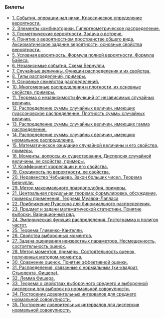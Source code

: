 ### Билеты
* [1. События, операции над ними. Классическое определение вероятности.](https://raw.githubusercontent.com/zpix1/nsu-cheatsheet/content/NSU-PUBLIC/4%20%D1%81%D0%B5%D0%BC%D0%B5%D1%81%D1%82%D1%80/%D0%A2%D0%92%20%D0%B8%20%D0%9C%D0%A1/%D0%91%D0%B8%D0%BB%D0%B5%D1%82%D1%8B/1.%20%D0%A1%D0%BE%D0%B1%D1%8B%D1%82%D0%B8%D1%8F%2C%20%D0%BE%D0%BF%D0%B5%D1%80%D0%B0%D1%86%D0%B8%D0%B8%20%D0%BD%D0%B0%D0%B4%20%D0%BD%D0%B8%D0%BC%D0%B8.%20%D0%9A%D0%BB%D0%B0%D1%81%D1%81%D0%B8%D1%87%D0%B5%D1%81%D0%BA%D0%BE%D0%B5%20%D0%BE%D0%BF%D1%80%D0%B5%D0%B4%D0%B5%D0%BB%D0%B5%D0%BD%D0%B8%D0%B5%20%D0%B2%D0%B5%D1%80%D0%BE%D1%8F%D1%82%D0%BD%D0%BE%D1%81%D1%82%D0%B8..pdf)
* [2. Элементы комбинаторики. Гипергеометрическое распределение.](https://raw.githubusercontent.com/zpix1/nsu-cheatsheet/content/NSU-PUBLIC/4%20%D1%81%D0%B5%D0%BC%D0%B5%D1%81%D1%82%D1%80/%D0%A2%D0%92%20%D0%B8%20%D0%9C%D0%A1/%D0%91%D0%B8%D0%BB%D0%B5%D1%82%D1%8B/2.%20%D0%AD%D0%BB%D0%B5%D0%BC%D0%B5%D0%BD%D1%82%D1%8B%20%D0%BA%D0%BE%D0%BC%D0%B1%D0%B8%D0%BD%D0%B0%D1%82%D0%BE%D1%80%D0%B8%D0%BA%D0%B8.%20%D0%93%D0%B8%D0%BF%D0%B5%D1%80%D0%B3%D0%B5%D0%BE%D0%BC%D0%B5%D1%82%D1%80%D0%B8%D1%87%D0%B5%D1%81%D0%BA%D0%BE%D0%B5%20%D1%80%D0%B0%D1%81%D0%BF%D1%80%D0%B5%D0%B4%D0%B5%D0%BB%D0%B5%D0%BD%D0%B8%D0%B5..pdf)
* [3. Геометрические вероятности. Задача о встрече.](https://raw.githubusercontent.com/zpix1/nsu-cheatsheet/content/NSU-PUBLIC/4%20%D1%81%D0%B5%D0%BC%D0%B5%D1%81%D1%82%D1%80/%D0%A2%D0%92%20%D0%B8%20%D0%9C%D0%A1/%D0%91%D0%B8%D0%BB%D0%B5%D1%82%D1%8B/3.%20%D0%93%D0%B5%D0%BE%D0%BC%D0%B5%D1%82%D1%80%D0%B8%D1%87%D0%B5%D1%81%D0%BA%D0%B8%D0%B5%20%D0%B2%D0%B5%D1%80%D0%BE%D1%8F%D1%82%D0%BD%D0%BE%D1%81%D1%82%D0%B8.%20%D0%97%D0%B0%D0%B4%D0%B0%D1%87%D0%B0%20%D0%BE%20%D0%B2%D1%81%D1%82%D1%80%D0%B5%D1%87%D0%B5..pdf)
* [4. Понятие о вероятностном пространстве общего вида. Аксиоматическое задание вероятности, основные свойства вероятности.](https://raw.githubusercontent.com/zpix1/nsu-cheatsheet/content/NSU-PUBLIC/4%20%D1%81%D0%B5%D0%BC%D0%B5%D1%81%D1%82%D1%80/%D0%A2%D0%92%20%D0%B8%20%D0%9C%D0%A1/%D0%91%D0%B8%D0%BB%D0%B5%D1%82%D1%8B/4.%20%D0%9F%D0%BE%D0%BD%D1%8F%D1%82%D0%B8%D0%B5%20%D0%BE%20%D0%B2%D0%B5%D1%80%D0%BE%D1%8F%D1%82%D0%BD%D0%BE%D1%81%D1%82%D0%BD%D0%BE%D0%BC%20%D0%BF%D1%80%D0%BE%D1%81%D1%82%D1%80%D0%B0%D0%BD%D1%81%D1%82%D0%B2%D0%B5%20%D0%BE%D0%B1%D1%89%D0%B5%D0%B3%D0%BE%20%D0%B2%D0%B8%D0%B4%D0%B0.%20%D0%90%D0%BA%D1%81%D0%B8%D0%BE%D0%BC%D0%B0%D1%82%D0%B8%D1%87%D0%B5%D1%81%D0%BA%D0%BE%D0%B5%20%D0%B7%D0%B0%D0%B4%D0%B0%D0%BD%D0%B8%D0%B5%20%D0%B2%D0%B5%D1%80%D0%BE%D1%8F%D1%82%D0%BD%D0%BE%D1%81%D1%82%D0%B8%2C%20%D0%BE%D1%81%D0%BD%D0%BE%D0%B2%D0%BD%D1%8B%D0%B5%20%D1%81%D0%B2%D0%BE%D0%B9%D1%81%D1%82%D0%B2%D0%B0%20%D0%B2%D0%B5%D1%80%D0%BE%D1%8F%D1%82%D0%BD%D0%BE%D1%81%D1%82%D0%B8..pdf)
* [5. Условная вероятность. Формула полной вероятности. Формула Байеса.](https://raw.githubusercontent.com/zpix1/nsu-cheatsheet/content/NSU-PUBLIC/4%20%D1%81%D0%B5%D0%BC%D0%B5%D1%81%D1%82%D1%80/%D0%A2%D0%92%20%D0%B8%20%D0%9C%D0%A1/%D0%91%D0%B8%D0%BB%D0%B5%D1%82%D1%8B/5.%20%D0%A3%D1%81%D0%BB%D0%BE%D0%B2%D0%BD%D0%B0%D1%8F%20%D0%B2%D0%B5%D1%80%D0%BE%D1%8F%D1%82%D0%BD%D0%BE%D1%81%D1%82%D1%8C.%20%D0%A4%D0%BE%D1%80%D0%BC%D1%83%D0%BB%D0%B0%20%D0%BF%D0%BE%D0%BB%D0%BD%D0%BE%D0%B9%20%D0%B2%D0%B5%D1%80%D0%BE%D1%8F%D1%82%D0%BD%D0%BE%D1%81%D1%82%D0%B8.%20%D0%A4%D0%BE%D1%80%D0%BC%D1%83%D0%BB%D0%B0%20%D0%91%D0%B0%D0%B9%D0%B5%D1%81%D0%B0..pdf)
* [6. Независимые события. Схема Бернулли.](https://raw.githubusercontent.com/zpix1/nsu-cheatsheet/content/NSU-PUBLIC/4%20%D1%81%D0%B5%D0%BC%D0%B5%D1%81%D1%82%D1%80/%D0%A2%D0%92%20%D0%B8%20%D0%9C%D0%A1/%D0%91%D0%B8%D0%BB%D0%B5%D1%82%D1%8B/6.%20%D0%9D%D0%B5%D0%B7%D0%B0%D0%B2%D0%B8%D1%81%D0%B8%D0%BC%D1%8B%D0%B5%20%D1%81%D0%BE%D0%B1%D1%8B%D1%82%D0%B8%D1%8F.%20%D0%A1%D1%85%D0%B5%D0%BC%D0%B0%20%D0%91%D0%B5%D1%80%D0%BD%D1%83%D0%BB%D0%BB%D0%B8..pdf)
* [7. Случайные величины. Функции распределения и их свойства.](https://raw.githubusercontent.com/zpix1/nsu-cheatsheet/content/NSU-PUBLIC/4%20%D1%81%D0%B5%D0%BC%D0%B5%D1%81%D1%82%D1%80/%D0%A2%D0%92%20%D0%B8%20%D0%9C%D0%A1/%D0%91%D0%B8%D0%BB%D0%B5%D1%82%D1%8B/7.%20%D0%A1%D0%BB%D1%83%D1%87%D0%B0%D0%B9%D0%BD%D1%8B%D0%B5%20%D0%B2%D0%B5%D0%BB%D0%B8%D1%87%D0%B8%D0%BD%D1%8B.%20%D0%A4%D1%83%D0%BD%D0%BA%D1%86%D0%B8%D0%B8%20%D1%80%D0%B0%D1%81%D0%BF%D1%80%D0%B5%D0%B4%D0%B5%D0%BB%D0%B5%D0%BD%D0%B8%D1%8F%20%D0%B8%20%D0%B8%D1%85%20%D1%81%D0%B2%D0%BE%D0%B9%D1%81%D1%82%D0%B2%D0%B0..pdf)
* [8. Типы распределений, примеры.](https://raw.githubusercontent.com/zpix1/nsu-cheatsheet/content/NSU-PUBLIC/4%20%D1%81%D0%B5%D0%BC%D0%B5%D1%81%D1%82%D1%80/%D0%A2%D0%92%20%D0%B8%20%D0%9C%D0%A1/%D0%91%D0%B8%D0%BB%D0%B5%D1%82%D1%8B/8.%20%D0%A2%D0%B8%D0%BF%D1%8B%20%D1%80%D0%B0%D1%81%D0%BF%D1%80%D0%B5%D0%B4%D0%B5%D0%BB%D0%B5%D0%BD%D0%B8%D0%B9%2C%20%D0%BF%D1%80%D0%B8%D0%BC%D0%B5%D1%80%D1%8B..pdf)
* [9. Основные семейства распределений.](https://raw.githubusercontent.com/zpix1/nsu-cheatsheet/content/NSU-PUBLIC/4%20%D1%81%D0%B5%D0%BC%D0%B5%D1%81%D1%82%D1%80/%D0%A2%D0%92%20%D0%B8%20%D0%9C%D0%A1/%D0%91%D0%B8%D0%BB%D0%B5%D1%82%D1%8B/9.%20%D0%9E%D1%81%D0%BD%D0%BE%D0%B2%D0%BD%D1%8B%D0%B5%20%D1%81%D0%B5%D0%BC%D0%B5%D0%B9%D1%81%D1%82%D0%B2%D0%B0%20%D1%80%D0%B0%D1%81%D0%BF%D1%80%D0%B5%D0%B4%D0%B5%D0%BB%D0%B5%D0%BD%D0%B8%D0%B9..pdf)
* [10. Многомерные распределения и плотности, их основные свойства, примеры.](https://raw.githubusercontent.com/zpix1/nsu-cheatsheet/content/NSU-PUBLIC/4%20%D1%81%D0%B5%D0%BC%D0%B5%D1%81%D1%82%D1%80/%D0%A2%D0%92%20%D0%B8%20%D0%9C%D0%A1/%D0%91%D0%B8%D0%BB%D0%B5%D1%82%D1%8B/10.%20%D0%9C%D0%BD%D0%BE%D0%B3%D0%BE%D0%BC%D0%B5%D1%80%D0%BD%D1%8B%D0%B5%20%D1%80%D0%B0%D1%81%D0%BF%D1%80%D0%B5%D0%B4%D0%B5%D0%BB%D0%B5%D0%BD%D0%B8%D1%8F%20%D0%B8%20%D0%BF%D0%BB%D0%BE%D1%82%D0%BD%D0%BE%D1%81%D1%82%D0%B8%2C%20%D0%B8%D1%85%20%D0%BE%D1%81%D0%BD%D0%BE%D0%B2%D0%BD%D1%8B%D0%B5%20%D1%81%D0%B2%D0%BE%D0%B9%D1%81%D1%82%D0%B2%D0%B0%2C%20%D0%BF%D1%80%D0%B8%D0%BC%D0%B5%D1%80%D1%8B..pdf)
* [11. Теорема о независимости  функций от независимых случайных величин. ](https://raw.githubusercontent.com/zpix1/nsu-cheatsheet/content/NSU-PUBLIC/4%20%D1%81%D0%B5%D0%BC%D0%B5%D1%81%D1%82%D1%80/%D0%A2%D0%92%20%D0%B8%20%D0%9C%D0%A1/%D0%91%D0%B8%D0%BB%D0%B5%D1%82%D1%8B/11.%20%D0%A2%D0%B5%D0%BE%D1%80%D0%B5%D0%BC%D0%B0%20%D0%BE%20%D0%BD%D0%B5%D0%B7%D0%B0%D0%B2%D0%B8%D1%81%D0%B8%D0%BC%D0%BE%D1%81%D1%82%D0%B8%20%20%D1%84%D1%83%D0%BD%D0%BA%D1%86%D0%B8%D0%B9%20%D0%BE%D1%82%20%D0%BD%D0%B5%D0%B7%D0%B0%D0%B2%D0%B8%D1%81%D0%B8%D0%BC%D1%8B%D1%85%20%D1%81%D0%BB%D1%83%D1%87%D0%B0%D0%B9%D0%BD%D1%8B%D1%85%20%D0%B2%D0%B5%D0%BB%D0%B8%D1%87%D0%B8%D0%BD.%20.pdf)
* [12. Распределение суммы случайных величин, имеющих пуассоновское распределение. Плотность суммы случайных величин.](https://raw.githubusercontent.com/zpix1/nsu-cheatsheet/content/NSU-PUBLIC/4%20%D1%81%D0%B5%D0%BC%D0%B5%D1%81%D1%82%D1%80/%D0%A2%D0%92%20%D0%B8%20%D0%9C%D0%A1/%D0%91%D0%B8%D0%BB%D0%B5%D1%82%D1%8B/12.%20%D0%A0%D0%B0%D1%81%D0%BF%D1%80%D0%B5%D0%B4%D0%B5%D0%BB%D0%B5%D0%BD%D0%B8%D0%B5%20%D1%81%D1%83%D0%BC%D0%BC%D1%8B%20%D1%81%D0%BB%D1%83%D1%87%D0%B0%D0%B9%D0%BD%D1%8B%D1%85%20%D0%B2%D0%B5%D0%BB%D0%B8%D1%87%D0%B8%D0%BD%2C%20%D0%B8%D0%BC%D0%B5%D1%8E%D1%89%D0%B8%D1%85%20%D0%BF%D1%83%D0%B0%D1%81%D1%81%D0%BE%D0%BD%D0%BE%D0%B2%D1%81%D0%BA%D0%BE%D0%B5%20%D1%80%D0%B0%D1%81%D0%BF%D1%80%D0%B5%D0%B4%D0%B5%D0%BB%D0%B5%D0%BD%D0%B8%D0%B5.%20%D0%9F%D0%BB%D0%BE%D1%82%D0%BD%D0%BE%D1%81%D1%82%D1%8C%20%D1%81%D1%83%D0%BC%D0%BC%D1%8B%20%D1%81%D0%BB%D1%83%D1%87%D0%B0%D0%B9%D0%BD%D1%8B%D1%85%20%D0%B2%D0%B5%D0%BB%D0%B8%D1%87%D0%B8%D0%BD..pdf)
* [13. Распределение суммы случайных величин, имеющих гамма распределение.](https://raw.githubusercontent.com/zpix1/nsu-cheatsheet/content/NSU-PUBLIC/4%20%D1%81%D0%B5%D0%BC%D0%B5%D1%81%D1%82%D1%80/%D0%A2%D0%92%20%D0%B8%20%D0%9C%D0%A1/%D0%91%D0%B8%D0%BB%D0%B5%D1%82%D1%8B/13.%20%D0%A0%D0%B0%D1%81%D0%BF%D1%80%D0%B5%D0%B4%D0%B5%D0%BB%D0%B5%D0%BD%D0%B8%D0%B5%20%D1%81%D1%83%D0%BC%D0%BC%D1%8B%20%D1%81%D0%BB%D1%83%D1%87%D0%B0%D0%B9%D0%BD%D1%8B%D1%85%20%D0%B2%D0%B5%D0%BB%D0%B8%D1%87%D0%B8%D0%BD%2C%20%D0%B8%D0%BC%D0%B5%D1%8E%D1%89%D0%B8%D1%85%20%D0%B3%D0%B0%D0%BC%D0%BC%D0%B0%20%D1%80%D0%B0%D1%81%D0%BF%D1%80%D0%B5%D0%B4%D0%B5%D0%BB%D0%B5%D0%BD%D0%B8%D0%B5..pdf)
* [14. Распределение суммы случайных величин, имеющих  нормальное распределение.](https://raw.githubusercontent.com/zpix1/nsu-cheatsheet/content/NSU-PUBLIC/4%20%D1%81%D0%B5%D0%BC%D0%B5%D1%81%D1%82%D1%80/%D0%A2%D0%92%20%D0%B8%20%D0%9C%D0%A1/%D0%91%D0%B8%D0%BB%D0%B5%D1%82%D1%8B/14.%20%D0%A0%D0%B0%D1%81%D0%BF%D1%80%D0%B5%D0%B4%D0%B5%D0%BB%D0%B5%D0%BD%D0%B8%D0%B5%20%D1%81%D1%83%D0%BC%D0%BC%D1%8B%20%D1%81%D0%BB%D1%83%D1%87%D0%B0%D0%B9%D0%BD%D1%8B%D1%85%20%D0%B2%D0%B5%D0%BB%D0%B8%D1%87%D0%B8%D0%BD%2C%20%D0%B8%D0%BC%D0%B5%D1%8E%D1%89%D0%B8%D1%85%20%20%D0%BD%D0%BE%D1%80%D0%BC%D0%B0%D0%BB%D1%8C%D0%BD%D0%BE%D0%B5%20%D1%80%D0%B0%D1%81%D0%BF%D1%80%D0%B5%D0%B4%D0%B5%D0%BB%D0%B5%D0%BD%D0%B8%D0%B5..pdf)
* [15. Математическое ожидание случайной величины и его свойства, примеры.](https://raw.githubusercontent.com/zpix1/nsu-cheatsheet/content/NSU-PUBLIC/4%20%D1%81%D0%B5%D0%BC%D0%B5%D1%81%D1%82%D1%80/%D0%A2%D0%92%20%D0%B8%20%D0%9C%D0%A1/%D0%91%D0%B8%D0%BB%D0%B5%D1%82%D1%8B/15.%20%D0%9C%D0%B0%D1%82%D0%B5%D0%BC%D0%B0%D1%82%D0%B8%D1%87%D0%B5%D1%81%D0%BA%D0%BE%D0%B5%20%D0%BE%D0%B6%D0%B8%D0%B4%D0%B0%D0%BD%D0%B8%D0%B5%20%D1%81%D0%BB%D1%83%D1%87%D0%B0%D0%B9%D0%BD%D0%BE%D0%B9%20%D0%B2%D0%B5%D0%BB%D0%B8%D1%87%D0%B8%D0%BD%D1%8B%20%D0%B8%20%D0%B5%D0%B3%D0%BE%20%D1%81%D0%B2%D0%BE%D0%B9%D1%81%D1%82%D0%B2%D0%B0%2C%20%D0%BF%D1%80%D0%B8%D0%BC%D0%B5%D1%80%D1%8B..pdf)
* [16. Моменты, вопросы их существования. Дисперсия случайной величины, ее свойства, примеры.](https://raw.githubusercontent.com/zpix1/nsu-cheatsheet/content/NSU-PUBLIC/4%20%D1%81%D0%B5%D0%BC%D0%B5%D1%81%D1%82%D1%80/%D0%A2%D0%92%20%D0%B8%20%D0%9C%D0%A1/%D0%91%D0%B8%D0%BB%D0%B5%D1%82%D1%8B/16.%20%D0%9C%D0%BE%D0%BC%D0%B5%D0%BD%D1%82%D1%8B%2C%20%D0%B2%D0%BE%D0%BF%D1%80%D0%BE%D1%81%D1%8B%20%D0%B8%D1%85%20%D1%81%D1%83%D1%89%D0%B5%D1%81%D1%82%D0%B2%D0%BE%D0%B2%D0%B0%D0%BD%D0%B8%D1%8F.%20%D0%94%D0%B8%D1%81%D0%BF%D0%B5%D1%80%D1%81%D0%B8%D1%8F%20%D1%81%D0%BB%D1%83%D1%87%D0%B0%D0%B9%D0%BD%D0%BE%D0%B9%20%D0%B2%D0%B5%D0%BB%D0%B8%D1%87%D0%B8%D0%BD%D1%8B%2C%20%D0%B5%D0%B5%20%D1%81%D0%B2%D0%BE%D0%B9%D1%81%D1%82%D0%B2%D0%B0%2C%20%D0%BF%D1%80%D0%B8%D0%BC%D0%B5%D1%80%D1%8B..pdf)
* [17. Коэффициент корреляции и его свойства.](https://raw.githubusercontent.com/zpix1/nsu-cheatsheet/content/NSU-PUBLIC/4%20%D1%81%D0%B5%D0%BC%D0%B5%D1%81%D1%82%D1%80/%D0%A2%D0%92%20%D0%B8%20%D0%9C%D0%A1/%D0%91%D0%B8%D0%BB%D0%B5%D1%82%D1%8B/17.%20%D0%9A%D0%BE%D1%8D%D1%84%D1%84%D0%B8%D1%86%D0%B8%D0%B5%D0%BD%D1%82%20%D0%BA%D0%BE%D1%80%D1%80%D0%B5%D0%BB%D1%8F%D1%86%D0%B8%D0%B8%20%D0%B8%20%D0%B5%D0%B3%D0%BE%20%D1%81%D0%B2%D0%BE%D0%B9%D1%81%D1%82%D0%B2%D0%B0..pdf)
* [19. Сходимость по вероятности, ее свойства.](https://raw.githubusercontent.com/zpix1/nsu-cheatsheet/content/NSU-PUBLIC/4%20%D1%81%D0%B5%D0%BC%D0%B5%D1%81%D1%82%D1%80/%D0%A2%D0%92%20%D0%B8%20%D0%9C%D0%A1/%D0%91%D0%B8%D0%BB%D0%B5%D1%82%D1%8B/19.%20%D0%A1%D1%85%D0%BE%D0%B4%D0%B8%D0%BC%D0%BE%D1%81%D1%82%D1%8C%20%D0%BF%D0%BE%20%D0%B2%D0%B5%D1%80%D0%BE%D1%8F%D1%82%D0%BD%D0%BE%D1%81%D1%82%D0%B8%2C%20%D0%B5%D0%B5%20%D1%81%D0%B2%D0%BE%D0%B9%D1%81%D1%82%D0%B2%D0%B0..pdf)
* [20. Неравенство Чебышева. Закон больших чисел. Теорема Бернулли.](https://raw.githubusercontent.com/zpix1/nsu-cheatsheet/content/NSU-PUBLIC/4%20%D1%81%D0%B5%D0%BC%D0%B5%D1%81%D1%82%D1%80/%D0%A2%D0%92%20%D0%B8%20%D0%9C%D0%A1/%D0%91%D0%B8%D0%BB%D0%B5%D1%82%D1%8B/20.%20%D0%9D%D0%B5%D1%80%D0%B0%D0%B2%D0%B5%D0%BD%D1%81%D1%82%D0%B2%D0%BE%20%D0%A7%D0%B5%D0%B1%D1%8B%D1%88%D0%B5%D0%B2%D0%B0.%20%D0%97%D0%B0%D0%BA%D0%BE%D0%BD%20%D0%B1%D0%BE%D0%BB%D1%8C%D1%88%D0%B8%D1%85%20%D1%87%D0%B8%D1%81%D0%B5%D0%BB.%20%D0%A2%D0%B5%D0%BE%D1%80%D0%B5%D0%BC%D0%B0%20%D0%91%D0%B5%D1%80%D0%BD%D1%83%D0%BB%D0%BB%D0%B8..pdf)
* [29. Метод максимального правдоподобия, примеры.](https://raw.githubusercontent.com/zpix1/nsu-cheatsheet/content/NSU-PUBLIC/4%20%D1%81%D0%B5%D0%BC%D0%B5%D1%81%D1%82%D1%80/%D0%A2%D0%92%20%D0%B8%20%D0%9C%D0%A1/%D0%91%D0%B8%D0%BB%D0%B5%D1%82%D1%8B/29.%20%D0%9C%D0%B5%D1%82%D0%BE%D0%B4%20%D0%BC%D0%B0%D0%BA%D1%81%D0%B8%D0%BC%D0%B0%D0%BB%D1%8C%D0%BD%D0%BE%D0%B3%D0%BE%20%D0%BF%D1%80%D0%B0%D0%B2%D0%B4%D0%BE%D0%BF%D0%BE%D0%B4%D0%BE%D0%B1%D0%B8%D1%8F%2C%20%D0%BF%D1%80%D0%B8%D0%BC%D0%B5%D1%80%D1%8B..pdf)
* [21. Центральная предельная теорема: формулировка, обсуждение, примеры применения. Теорема Муавра-Лапласа](https://raw.githubusercontent.com/zpix1/nsu-cheatsheet/content/NSU-PUBLIC/4%20%D1%81%D0%B5%D0%BC%D0%B5%D1%81%D1%82%D1%80/%D0%A2%D0%92%20%D0%B8%20%D0%9C%D0%A1/%D0%91%D0%B8%D0%BB%D0%B5%D1%82%D1%8B/21.%20%D0%A6%D0%B5%D0%BD%D1%82%D1%80%D0%B0%D0%BB%D1%8C%D0%BD%D0%B0%D1%8F%20%D0%BF%D1%80%D0%B5%D0%B4%D0%B5%D0%BB%D1%8C%D0%BD%D0%B0%D1%8F%20%D1%82%D0%B5%D0%BE%D1%80%D0%B5%D0%BC%D0%B0%3A%20%D1%84%D0%BE%D1%80%D0%BC%D1%83%D0%BB%D0%B8%D1%80%D0%BE%D0%B2%D0%BA%D0%B0%2C%20%D0%BE%D0%B1%D1%81%D1%83%D0%B6%D0%B4%D0%B5%D0%BD%D0%B8%D0%B5%2C%20%D0%BF%D1%80%D0%B8%D0%BC%D0%B5%D1%80%D1%8B%20%D0%BF%D1%80%D0%B8%D0%BC%D0%B5%D0%BD%D0%B5%D0%BD%D0%B8%D1%8F.%20%D0%A2%D0%B5%D0%BE%D1%80%D0%B5%D0%BC%D0%B0%20%D0%9C%D1%83%D0%B0%D0%B2%D1%80%D0%B0-%D0%9B%D0%B0%D0%BF%D0%BB%D0%B0%D1%81%D0%B0.pdf)
* [22. Приближение Пуассона для биномиального распределения.](https://raw.githubusercontent.com/zpix1/nsu-cheatsheet/content/NSU-PUBLIC/4%20%D1%81%D0%B5%D0%BC%D0%B5%D1%81%D1%82%D1%80/%D0%A2%D0%92%20%D0%B8%20%D0%9C%D0%A1/%D0%91%D0%B8%D0%BB%D0%B5%D1%82%D1%8B/22.%20%D0%9F%D1%80%D0%B8%D0%B1%D0%BB%D0%B8%D0%B6%D0%B5%D0%BD%D0%B8%D0%B5%20%D0%9F%D1%83%D0%B0%D1%81%D1%81%D0%BE%D0%BD%D0%B0%20%D0%B4%D0%BB%D1%8F%20%D0%B1%D0%B8%D0%BD%D0%BE%D0%BC%D0%B8%D0%B0%D0%BB%D1%8C%D0%BD%D0%BE%D0%B3%D0%BE%20%D1%80%D0%B0%D1%81%D0%BF%D1%80%D0%B5%D0%B4%D0%B5%D0%BB%D0%B5%D0%BD%D0%B8%D1%8F..pdf)
* [23. Предмет и задачи математической статистики. Понятие выборки. Вариационный ряд.](https://raw.githubusercontent.com/zpix1/nsu-cheatsheet/content/NSU-PUBLIC/4%20%D1%81%D0%B5%D0%BC%D0%B5%D1%81%D1%82%D1%80/%D0%A2%D0%92%20%D0%B8%20%D0%9C%D0%A1/%D0%91%D0%B8%D0%BB%D0%B5%D1%82%D1%8B/23.%20%D0%9F%D1%80%D0%B5%D0%B4%D0%BC%D0%B5%D1%82%20%D0%B8%20%D0%B7%D0%B0%D0%B4%D0%B0%D1%87%D0%B8%20%D0%BC%D0%B0%D1%82%D0%B5%D0%BC%D0%B0%D1%82%D0%B8%D1%87%D0%B5%D1%81%D0%BA%D0%BE%D0%B9%20%D1%81%D1%82%D0%B0%D1%82%D0%B8%D1%81%D1%82%D0%B8%D0%BA%D0%B8.%20%D0%9F%D0%BE%D0%BD%D1%8F%D1%82%D0%B8%D0%B5%20%D0%B2%D1%8B%D0%B1%D0%BE%D1%80%D0%BA%D0%B8.%20%D0%92%D0%B0%D1%80%D0%B8%D0%B0%D1%86%D0%B8%D0%BE%D0%BD%D0%BD%D1%8B%D0%B9%20%D1%80%D1%8F%D0%B4..pdf)
* [24. Эмпирическая функция распределения. Гистограмма и полигон частот.](https://raw.githubusercontent.com/zpix1/nsu-cheatsheet/content/NSU-PUBLIC/4%20%D1%81%D0%B5%D0%BC%D0%B5%D1%81%D1%82%D1%80/%D0%A2%D0%92%20%D0%B8%20%D0%9C%D0%A1/%D0%91%D0%B8%D0%BB%D0%B5%D1%82%D1%8B/24.%20%D0%AD%D0%BC%D0%BF%D0%B8%D1%80%D0%B8%D1%87%D0%B5%D1%81%D0%BA%D0%B0%D1%8F%20%D1%84%D1%83%D0%BD%D0%BA%D1%86%D0%B8%D1%8F%20%D1%80%D0%B0%D1%81%D0%BF%D1%80%D0%B5%D0%B4%D0%B5%D0%BB%D0%B5%D0%BD%D0%B8%D1%8F.%20%D0%93%D0%B8%D1%81%D1%82%D0%BE%D0%B3%D1%80%D0%B0%D0%BC%D0%BC%D0%B0%20%D0%B8%20%D0%BF%D0%BE%D0%BB%D0%B8%D0%B3%D0%BE%D0%BD%20%D1%87%D0%B0%D1%81%D1%82%D0%BE%D1%82..pdf)
* [25. Теорема Гливенко-Кантелли.](https://raw.githubusercontent.com/zpix1/nsu-cheatsheet/content/NSU-PUBLIC/4%20%D1%81%D0%B5%D0%BC%D0%B5%D1%81%D1%82%D1%80/%D0%A2%D0%92%20%D0%B8%20%D0%9C%D0%A1/%D0%91%D0%B8%D0%BB%D0%B5%D1%82%D1%8B/25.%20%D0%A2%D0%B5%D0%BE%D1%80%D0%B5%D0%BC%D0%B0%20%D0%93%D0%BB%D0%B8%D0%B2%D0%B5%D0%BD%D0%BA%D0%BE-%D0%9A%D0%B0%D0%BD%D1%82%D0%B5%D0%BB%D0%BB%D0%B8..pdf)
* [26. Свойства выборочных моментов.](https://raw.githubusercontent.com/zpix1/nsu-cheatsheet/content/NSU-PUBLIC/4%20%D1%81%D0%B5%D0%BC%D0%B5%D1%81%D1%82%D1%80/%D0%A2%D0%92%20%D0%B8%20%D0%9C%D0%A1/%D0%91%D0%B8%D0%BB%D0%B5%D1%82%D1%8B/26.%20%D0%A1%D0%B2%D0%BE%D0%B9%D1%81%D1%82%D0%B2%D0%B0%20%D0%B2%D1%8B%D0%B1%D0%BE%D1%80%D0%BE%D1%87%D0%BD%D1%8B%D1%85%20%D0%BC%D0%BE%D0%BC%D0%B5%D0%BD%D1%82%D0%BE%D0%B2..pdf)
* [27. Задача оценивания неизвестных параметров. Несмещенность, состоятельность оценок.](https://raw.githubusercontent.com/zpix1/nsu-cheatsheet/content/NSU-PUBLIC/4%20%D1%81%D0%B5%D0%BC%D0%B5%D1%81%D1%82%D1%80/%D0%A2%D0%92%20%D0%B8%20%D0%9C%D0%A1/%D0%91%D0%B8%D0%BB%D0%B5%D1%82%D1%8B/27.%20%D0%97%D0%B0%D0%B4%D0%B0%D1%87%D0%B0%20%D0%BE%D1%86%D0%B5%D0%BD%D0%B8%D0%B2%D0%B0%D0%BD%D0%B8%D1%8F%20%D0%BD%D0%B5%D0%B8%D0%B7%D0%B2%D0%B5%D1%81%D1%82%D0%BD%D1%8B%D1%85%20%D0%BF%D0%B0%D1%80%D0%B0%D0%BC%D0%B5%D1%82%D1%80%D0%BE%D0%B2.%20%D0%9D%D0%B5%D1%81%D0%BC%D0%B5%D1%89%D0%B5%D0%BD%D0%BD%D0%BE%D1%81%D1%82%D1%8C%2C%20%D1%81%D0%BE%D1%81%D1%82%D0%BE%D1%8F%D1%82%D0%B5%D0%BB%D1%8C%D0%BD%D0%BE%D1%81%D1%82%D1%8C%20%D0%BE%D1%86%D0%B5%D0%BD%D0%BE%D0%BA..pdf)
* [28. Метод моментов, примеры. Состоятельность оценок, полученных методом моментов.](https://raw.githubusercontent.com/zpix1/nsu-cheatsheet/content/NSU-PUBLIC/4%20%D1%81%D0%B5%D0%BC%D0%B5%D1%81%D1%82%D1%80/%D0%A2%D0%92%20%D0%B8%20%D0%9C%D0%A1/%D0%91%D0%B8%D0%BB%D0%B5%D1%82%D1%8B/28.%20%D0%9C%D0%B5%D1%82%D0%BE%D0%B4%20%D0%BC%D0%BE%D0%BC%D0%B5%D0%BD%D1%82%D0%BE%D0%B2%2C%20%D0%BF%D1%80%D0%B8%D0%BC%D0%B5%D1%80%D1%8B.%20%D0%A1%D0%BE%D1%81%D1%82%D0%BE%D1%8F%D1%82%D0%B5%D0%BB%D1%8C%D0%BD%D0%BE%D1%81%D1%82%D1%8C%20%D0%BE%D1%86%D0%B5%D0%BD%D0%BE%D0%BA%2C%20%D0%BF%D0%BE%D0%BB%D1%83%D1%87%D0%B5%D0%BD%D0%BD%D1%8B%D1%85%20%D0%BC%D0%B5%D1%82%D0%BE%D0%B4%D0%BE%D0%BC%20%D0%BC%D0%BE%D0%BC%D0%B5%D0%BD%D1%82%D0%BE%D0%B2..pdf)
* [30. Сравнение оценок. Понятие эффективной оценки.](https://raw.githubusercontent.com/zpix1/nsu-cheatsheet/content/NSU-PUBLIC/4%20%D1%81%D0%B5%D0%BC%D0%B5%D1%81%D1%82%D1%80/%D0%A2%D0%92%20%D0%B8%20%D0%9C%D0%A1/%D0%91%D0%B8%D0%BB%D0%B5%D1%82%D1%8B/30.%20%D0%A1%D1%80%D0%B0%D0%B2%D0%BD%D0%B5%D0%BD%D0%B8%D0%B5%20%D0%BE%D1%86%D0%B5%D0%BD%D0%BE%D0%BA.%20%D0%9F%D0%BE%D0%BD%D1%8F%D1%82%D0%B8%D0%B5%20%D1%8D%D1%84%D1%84%D0%B5%D0%BA%D1%82%D0%B8%D0%B2%D0%BD%D0%BE%D0%B9%20%D0%BE%D1%86%D0%B5%D0%BD%D0%BA%D0%B8..pdf)
* [31. Распределения, связанные с нормальным (хи-квадрат, Стьюдента, Фишера).](https://raw.githubusercontent.com/zpix1/nsu-cheatsheet/content/NSU-PUBLIC/4%20%D1%81%D0%B5%D0%BC%D0%B5%D1%81%D1%82%D1%80/%D0%A2%D0%92%20%D0%B8%20%D0%9C%D0%A1/%D0%91%D0%B8%D0%BB%D0%B5%D1%82%D1%8B/31.%20%D0%A0%D0%B0%D1%81%D0%BF%D1%80%D0%B5%D0%B4%D0%B5%D0%BB%D0%B5%D0%BD%D0%B8%D1%8F%2C%20%D1%81%D0%B2%D1%8F%D0%B7%D0%B0%D0%BD%D0%BD%D1%8B%D0%B5%20%D1%81%20%D0%BD%D0%BE%D1%80%D0%BC%D0%B0%D0%BB%D1%8C%D0%BD%D1%8B%D0%BC%20%28%D1%85%D0%B8-%D0%BA%D0%B2%D0%B0%D0%B4%D1%80%D0%B0%D1%82%2C%20%D0%A1%D1%82%D1%8C%D1%8E%D0%B4%D0%B5%D0%BD%D1%82%D0%B0%2C%20%D0%A4%D0%B8%D1%88%D0%B5%D1%80%D0%B0%29..pdf)
* [32. Лемма Фишера.](https://raw.githubusercontent.com/zpix1/nsu-cheatsheet/content/NSU-PUBLIC/4%20%D1%81%D0%B5%D0%BC%D0%B5%D1%81%D1%82%D1%80/%D0%A2%D0%92%20%D0%B8%20%D0%9C%D0%A1/%D0%91%D0%B8%D0%BB%D0%B5%D1%82%D1%8B/32.%20%D0%9B%D0%B5%D0%BC%D0%BC%D0%B0%20%D0%A4%D0%B8%D1%88%D0%B5%D1%80%D0%B0..pdf)
* [33. Теорема о свойствах выборочного среднего и выборочной дисперсии для выборок из нормальной совокупности.](https://raw.githubusercontent.com/zpix1/nsu-cheatsheet/content/NSU-PUBLIC/4%20%D1%81%D0%B5%D0%BC%D0%B5%D1%81%D1%82%D1%80/%D0%A2%D0%92%20%D0%B8%20%D0%9C%D0%A1/%D0%91%D0%B8%D0%BB%D0%B5%D1%82%D1%8B/33.%20%D0%A2%D0%B5%D0%BE%D1%80%D0%B5%D0%BC%D0%B0%20%D0%BE%20%D1%81%D0%B2%D0%BE%D0%B9%D1%81%D1%82%D0%B2%D0%B0%D1%85%20%D0%B2%D1%8B%D0%B1%D0%BE%D1%80%D0%BE%D1%87%D0%BD%D0%BE%D0%B3%D0%BE%20%D1%81%D1%80%D0%B5%D0%B4%D0%BD%D0%B5%D0%B3%D0%BE%20%D0%B8%20%D0%B2%D1%8B%D0%B1%D0%BE%D1%80%D0%BE%D1%87%D0%BD%D0%BE%D0%B9%20%D0%B4%D0%B8%D1%81%D0%BF%D0%B5%D1%80%D1%81%D0%B8%D0%B8%20%D0%B4%D0%BB%D1%8F%20%D0%B2%D1%8B%D0%B1%D0%BE%D1%80%D0%BE%D0%BA%20%D0%B8%D0%B7%20%D0%BD%D0%BE%D1%80%D0%BC%D0%B0%D0%BB%D1%8C%D0%BD%D0%BE%D0%B9%20%D1%81%D0%BE%D0%B2%D0%BE%D0%BA%D1%83%D0%BF%D0%BD%D0%BE%D1%81%D1%82%D0%B8..pdf)
* [34. Построение доверительных интервалов для среднего нормальной совокупности.](https://raw.githubusercontent.com/zpix1/nsu-cheatsheet/content/NSU-PUBLIC/4%20%D1%81%D0%B5%D0%BC%D0%B5%D1%81%D1%82%D1%80/%D0%A2%D0%92%20%D0%B8%20%D0%9C%D0%A1/%D0%91%D0%B8%D0%BB%D0%B5%D1%82%D1%8B/34.%20%D0%9F%D0%BE%D1%81%D1%82%D1%80%D0%BE%D0%B5%D0%BD%D0%B8%D0%B5%20%D0%B4%D0%BE%D0%B2%D0%B5%D1%80%D0%B8%D1%82%D0%B5%D0%BB%D1%8C%D0%BD%D1%8B%D1%85%20%D0%B8%D0%BD%D1%82%D0%B5%D1%80%D0%B2%D0%B0%D0%BB%D0%BE%D0%B2%20%D0%B4%D0%BB%D1%8F%20%D1%81%D1%80%D0%B5%D0%B4%D0%BD%D0%B5%D0%B3%D0%BE%20%D0%BD%D0%BE%D1%80%D0%BC%D0%B0%D0%BB%D1%8C%D0%BD%D0%BE%D0%B9%20%D1%81%D0%BE%D0%B2%D0%BE%D0%BA%D1%83%D0%BF%D0%BD%D0%BE%D1%81%D1%82%D0%B8..pdf)
* [35. Построение доверительных интервалов для дисперсии нормальной совокупности.](https://raw.githubusercontent.com/zpix1/nsu-cheatsheet/content/NSU-PUBLIC/4%20%D1%81%D0%B5%D0%BC%D0%B5%D1%81%D1%82%D1%80/%D0%A2%D0%92%20%D0%B8%20%D0%9C%D0%A1/%D0%91%D0%B8%D0%BB%D0%B5%D1%82%D1%8B/35.%20%D0%9F%D0%BE%D1%81%D1%82%D1%80%D0%BE%D0%B5%D0%BD%D0%B8%D0%B5%20%D0%B4%D0%BE%D0%B2%D0%B5%D1%80%D0%B8%D1%82%D0%B5%D0%BB%D1%8C%D0%BD%D1%8B%D1%85%20%D0%B8%D0%BD%D1%82%D0%B5%D1%80%D0%B2%D0%B0%D0%BB%D0%BE%D0%B2%20%D0%B4%D0%BB%D1%8F%20%D0%B4%D0%B8%D1%81%D0%BF%D0%B5%D1%80%D1%81%D0%B8%D0%B8%20%D0%BD%D0%BE%D1%80%D0%BC%D0%B0%D0%BB%D1%8C%D0%BD%D0%BE%D0%B9%20%D1%81%D0%BE%D0%B2%D0%BE%D0%BA%D1%83%D0%BF%D0%BD%D0%BE%D1%81%D1%82%D0%B8..pdf)
